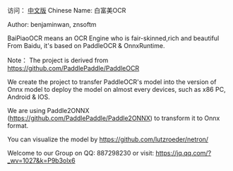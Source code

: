 
访问： [中文版](readme_cn.md)   Chinese Name: 白富美OCR

Author: benjaminwan, znsoftm

BaiPiaoOCR means an  OCR Engine who is fair-skinned,rich and beautiful  From Baidu, it's based on PaddleOCR & OnnxRuntime.

Note： The project is derived from https://github.com/PaddlePaddle/PaddleOCR

We create the project to transfer PaddleOCR's model into the version of Onnx model to deploy the model on almost every devices, such as x86 PC, Android & IOS.

We are using Paddle2ONNX (https://github.com/PaddlePaddle/Paddle2ONNX)  to transform it to Onnx format.




You can visualize the model by https://github.com/lutzroeder/netron/


Welcome to our Group on QQ: 887298230
or visit: https://jq.qq.com/?_wv=1027&k=P9b3olx6
